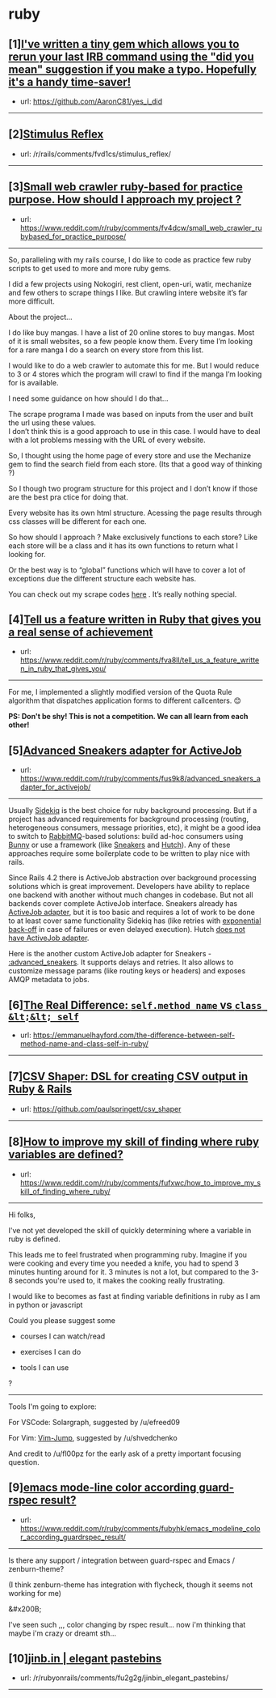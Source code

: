 # ruby
## [1][I've written a tiny gem which allows you to rerun your last IRB command using the "did you mean" suggestion if you make a typo. Hopefully it's a handy time-saver!](https://www.reddit.com/r/ruby/comments/fuyo4u/ive_written_a_tiny_gem_which_allows_you_to_rerun/)
- url: https://github.com/AaronC81/yes_i_did
---

## [2][Stimulus Reflex](https://www.reddit.com/r/ruby/comments/fvd1pb/stimulus_reflex/)
- url: /r/rails/comments/fvd1cs/stimulus_reflex/
---

## [3][Small web crawler ruby-based for practice purpose. How should I approach my project ?](https://www.reddit.com/r/ruby/comments/fv4dcw/small_web_crawler_rubybased_for_practice_purpose/)
- url: https://www.reddit.com/r/ruby/comments/fv4dcw/small_web_crawler_rubybased_for_practice_purpose/
---
So, paralleling with my rails course, I do like to code as practice few ruby scripts to get used to more and more ruby gems.  

I did a few projects using Nokogiri, rest client, open-uri, watir, mechanize and few others to scrape things I like. But crawling intere website it’s far more difficult. 

About the project...

I do like buy mangas. I have a list of 20 online stores to buy mangas. Most of it is small websites, so a few people know them. Every time I’m looking for a rare manga I do a search on every store from this list. 

I would like to do a web crawler to automate this for me.  But I would reduce to 3 or 4 stores which the program will crawl to find if the manga  I’m looking for is available.  

I need some guidance on how should I do that...


The scrape programa I made was based on inputs from the user and built the url using these values.  
I don’t think this is a good approach to use in this case. I would have to deal with a lot problems messing with the URL of every website. 

So, I thought using the home page of every store and use the Mechanize gem to find the search field from each store.  (Its that a good way of thinking ?)

So I though two program structure for this project and I don’t know if those are the best pra ctice for doing that.

Every website has its own html structure. Acessing the page results through css classes will be different for each one. 

So how should I approach ? Make exclusively functions to each store? Like each store will be a class and it has its own functions to return what I looking for.

Or the best way is to “global” functions which will have to cover a lot of exceptions due the different structure each website has. 

You can check out my scrape codes [here](https://github.com/nicweeaboo) . It’s really nothing special.
## [4][Tell us a feature written in Ruby that gives you a real sense of achievement](https://www.reddit.com/r/ruby/comments/fva8ll/tell_us_a_feature_written_in_ruby_that_gives_you/)
- url: https://www.reddit.com/r/ruby/comments/fva8ll/tell_us_a_feature_written_in_ruby_that_gives_you/
---
For me, I implemented a slightly modified version of the Quota Rule algorithm that dispatches application forms to different callcenters. 😊

**PS: Don't be shy! This is not a competition. We can all learn from each other!**
## [5][Advanced Sneakers adapter for ActiveJob](https://www.reddit.com/r/ruby/comments/fus9k8/advanced_sneakers_adapter_for_activejob/)
- url: https://www.reddit.com/r/ruby/comments/fus9k8/advanced_sneakers_adapter_for_activejob/
---
Usually [Sidekiq](https://github.com/mperham/sidekiq/) is the best choice for ruby background processing. But if a project has advanced requirements for background processing (routing, heterogeneous consumers, message priorities, etc), it might be a good idea to switch to [RabbitMQ](https://www.rabbitmq.com/)\-based solutions: build ad-hoc consumers using [Bunny](https://github.com/ruby-amqp/bunny) or use a framework (like [Sneakers](https://github.com/jondot/sneakers) and [Hutch](https://github.com/jondot/sneakers)). Any of these approaches require some boilerplate code to be written to play nice with rails.

Since Rails 4.2 there is ActiveJob abstraction over background processing solutions which is great improvement. Developers have ability to replace one backend with another without much changes in codebase. But not all backends cover complete ActiveJob interface. Sneakers already has [ActiveJob adapter](https://github.com/rails/rails/blob/master/activejob/lib/active_job/queue_adapters/sneakers_adapter.rb), but it is too basic and requires a lot of work to be done to at least cover same functionality Sidekiq has (like retries with [exponential back-off](https://en.wikipedia.org/wiki/Exponential_backoff) in case of failures or even delayed execution). Hutch [does not have ActiveJob adapter](https://github.com/gocardless/hutch/issues/117).

Here is the another custom ActiveJob adapter for Sneakers - [:advanced\_sneakers](https://github.com/veeqo/advanced-sneakers-activejob). It supports delays and retries. It also allows to customize message params (like routing keys or headers) and exposes AMQP metadata to jobs.
## [6][The Real Difference: `self.method_name` vs `class &lt;&lt; self`](https://www.reddit.com/r/ruby/comments/fummrh/the_real_difference_selfmethod_name_vs_class_self/)
- url: https://emmanuelhayford.com/the-difference-between-self-method-name-and-class-self-in-ruby/
---

## [7][CSV Shaper: DSL for creating CSV output in Ruby &amp; Rails](https://www.reddit.com/r/ruby/comments/fuerse/csv_shaper_dsl_for_creating_csv_output_in_ruby/)
- url: https://github.com/paulspringett/csv_shaper
---

## [8][How to improve my skill of finding where ruby variables are defined?](https://www.reddit.com/r/ruby/comments/fufxwc/how_to_improve_my_skill_of_finding_where_ruby/)
- url: https://www.reddit.com/r/ruby/comments/fufxwc/how_to_improve_my_skill_of_finding_where_ruby/
---
Hi folks,

I've not yet developed the skill of quickly determining where a variable in ruby is defined.

This leads me to feel frustrated when programming ruby. Imagine if you were cooking and every time you
needed a knife, you had to spend 3 minutes hunting around for it. 3 minutes is not a lot, but compared to
the 3-8 seconds you're used to, it makes the cooking really frustrating.

I would like to becomes as fast at finding variable definitions in ruby as I am in python or javascript

Could you please suggest some

 * courses I can watch/read

 * exercises I can do

 * tools I can use

?

------

Tools I'm going to explore:

For VSCode: Solargraph, suggested by /u/efreed09

For Vim: [Vim-Jump](https://github.com/pechorin/any-jump.vim), suggested by /u/shvedchenko

And credit to /u/fl00pz for the early ask of a pretty important focusing question.
## [9][emacs mode-line color according guard-rspec result?](https://www.reddit.com/r/ruby/comments/fubyhk/emacs_modeline_color_according_guardrspec_result/)
- url: https://www.reddit.com/r/ruby/comments/fubyhk/emacs_modeline_color_according_guardrspec_result/
---
Is there any support / integration between guard-rspec and Emacs / zenburn-theme?

(I think zenburn-theme has integration with flycheck, though it seems not working for me)

&amp;#x200B;

I've seen such ,,, color changing by rspec result... now i'm thinking that maybe i'm crazy or dreamt sth...
## [10][jinb.in | elegant pastebins](https://www.reddit.com/r/ruby/comments/fu4mni/jinbin_elegant_pastebins/)
- url: /r/rubyonrails/comments/fu2g2g/jinbin_elegant_pastebins/
---

